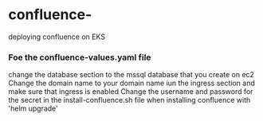 # confluence-
deploying confluence on EKS

### Foe the confluence-values.yaml file
change the database section to the mssql database that you create on ec2
Change the domain name to your domain name iun the ingress section and make sure that ingress is enabled
Change the username and password for the secret in the install-confluence.sh file when installing confluence with 'helm upgrade'


